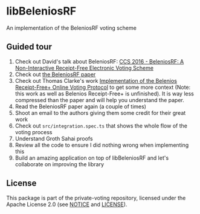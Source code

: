 # libBeleniosRF

An implementation of the BeleniosRF voting scheme

## Guided tour

1. Check out David's talk about BeleniosRF:
   [CCS 2016 - BeleniosRF: A Non-Interactive Receipt-Free Electronic Voting Scheme](https://www.youtube.com/watch?v=Fzj29WTVWb8)
2. Check out [the BeleniosRF paper](https://eprint.iacr.org/2015/629)
3. Check out Thomas Clarke's work
   [Implementation of the Belenios Receipt-Free+ Online Voting Protocol](http://www.dgalindo.es/mscprojects/thomas.pdf)
   to get some more context (Note: this work as well as Belenios Receipt-Free+
   is unfinished). It is way less compressed than the paper and will help you
   understand the paper.
4. Read the BeleniosRF paper again (a couple of times)
5. Shoot an email to the authors giving them some credit for their great work
6. Check out `src/integration.spec.ts` that shows the whole flow of the voting
   process
7. Understand Groth Sahai proofs
8. Review all the code to ensure I did nothing wrong when implementing this
9. Build an amazing application on top of libBeleniosRF and let's collaborate on
   improving the library

## License

This package is part of the private-voting repository, licensed under the Apache
License 2.0 (see
[NOTICE](https://github.com/webmaster128/private-voting/blob/master/NOTICE) and
[LICENSE](https://github.com/webmaster128/private-voting/blob/master/LICENSE)).
